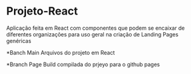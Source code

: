 # Projeto-React
Aplicação feita em React com componentes que podem se encaixar de diferentes organizações para uso geral na criação de Landing Pages genéricas

*Banch Main
Arquivos do projeto em React

*Branch Page
Build compilada do prjeyo para o github pages
